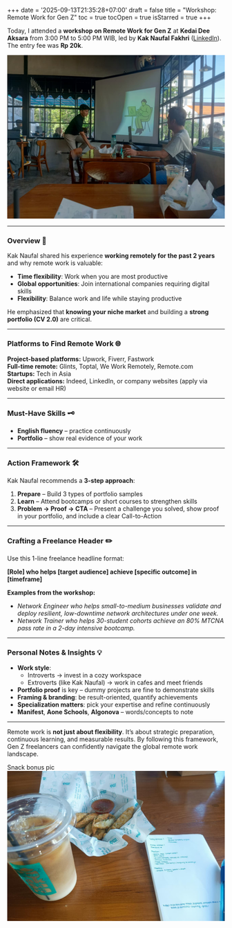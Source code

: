 +++
date = '2025-09-13T21:35:28+07:00'
draft = false
title = "Workshop: Remote Work for Gen Z"
toc = true
tocOpen = true
isStarred = true
+++

Today, I attended a **workshop on Remote Work for Gen Z** at **Kedai Dee Aksara** from 3:00 PM to 5:00 PM WIB, led by **Kak Naufal Fakhri** ([LinkedIn](https://www.linkedin.com/in/naufal-fakhri-517214144/)). The entry fee was **Rp 20k**.

![Kak Naufal explaining](kak-naufal.jpg)

---

### Overview 🌟

Kak Naufal shared his experience **working remotely for the past 2 years** and why remote work is valuable:

- **Time flexibility**: Work when you are most productive  
- **Global opportunities**: Join international companies requiring digital skills  
- **Flexibility**: Balance work and life while staying productive  

He emphasized that **knowing your niche market** and building a **strong portfolio (CV 2.0)** are critical.

---

### Platforms to Find Remote Work 🌐

**Project-based platforms:** Upwork, Fiverr, Fastwork  
**Full-time remote:** Glints, Toptal, We Work Remotely, Remote.com  
**Startups:** Tech in Asia  
**Direct applications:** Indeed, LinkedIn, or company websites (apply via website or email HR)  

---

### Must-Have Skills 🗝️

- **English fluency** – practice continuously  
- **Portfolio** – show real evidence of your work  

---

### Action Framework 🛠️

Kak Naufal recommends a **3-step approach**:

1. **Prepare** – Build 3 types of portfolio samples  
2. **Learn** – Attend bootcamps or short courses to strengthen skills  
3. **Problem → Proof → CTA** – Present a challenge you solved, show proof in your portfolio, and include a clear Call-to-Action  

---

### Crafting a Freelance Header ✏️

Use this 1-line freelance headline format:  

**[Role] who helps [target audience] achieve [specific outcome] in [timeframe]**  

**Examples from the workshop:**  

- *Network Engineer who helps small-to-medium businesses validate and deploy resilient, low-downtime network architectures under one week.*  
- *Network Trainer who helps 30-student cohorts achieve an 80% MTCNA pass rate in a 2-day intensive bootcamp.*  

---

### Personal Notes & Insights 💡

- **Work style**:  
  - Introverts → invest in a cozy workspace  
  - Extroverts (like Kak Naufal) → work in cafes and meet friends  
- **Portfolio proof** is key – dummy projects are fine to demonstrate skills  
- **Framing & branding**: be result-oriented, quantify achievements  
- **Specialization matters**: pick your expertise and refine continuously  
- **Manifest**, **Aone Schools**, **Algonova** – words/concepts to note  

---

Remote work is **not just about flexibility**. It’s about strategic preparation, continuous learning, and measurable results. By following this framework, Gen Z freelancers can confidently navigate the global remote work landscape.

Snack bonus pic
![Snack bonus pic](snack.jpg)